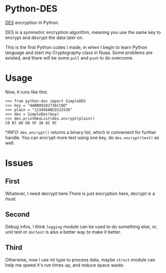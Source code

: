 Python-DES
==========

[DES](http://en.wikipedia.org/wiki/Data_Encryption_Standard) encryption in Python.

DES is a _symmetric_ encryption algorithm, meaning you use the same key to
encrypt and decrypt the data later on.

This is the first Python codes I made, in when I begin to learn Python language and start my Cryptography class in Nuaa. Some problems are existed, and there will be some `pull` and `push` to do overcome.

Usage
=====
Now, it runs like this:

```pycon
>>> from python-des import SimpleDES
>>> key = "AABB09182736CCDD"
>>> plain = "123456ABCD132536"
>>> des = SimpleDes(key)
>>> des.printHexList(des.encrypt(plain))
C0 B7 A8 D0 5F 3A 82 9C
```

**INFO:* `des.encrypt()` returns a binary list, which is convenient for further handle.
You can encrypt more text using one key, do `des.encrypt(text)` as well.

Issues
======

First
-----
Whatever, I need decrypt here.There is just encryption here, decrypt is a must.

Second
------
Debug infos, I think `logging` module can be used to do something else, or, unit test or `doctest` is also a better way to make it better.

Third
-----
Otherwise, now I use int type to process data, maybe `struct` module can help me speed it's run times up, and reduce space waste.


